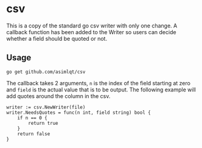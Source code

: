 # csv

This is a copy of the standard go csv writer with only one change. A callback function has been added to the Writer so users can decide whether a field should be quoted or not.

## Usage

```
go get github.com/asimlqt/csv
```

The callback takes 2 arguments, `n` is the index of the field starting at zero and `field` is the actual value that is to be output.
The following example will add quotes around the column in the csv.

```
writer := csv.NewWriter(file)
writer.NeedsQuotes = func(n int, field string) bool {
	if n == 0 {
		return true
	}
	return false
}
```
